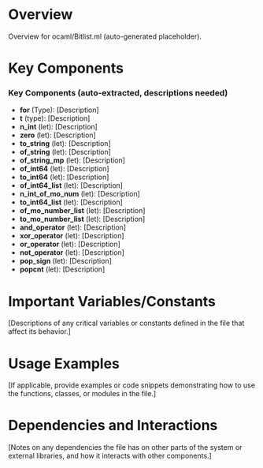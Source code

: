 # Overview

Overview for ocaml/Bitlist.ml (auto-generated placeholder).

# Key Components

### Key Components (auto-extracted, descriptions needed)
- **for** (Type): [Description]
- **t** (type): [Description]
- **n_int** (let): [Description]
- **zero** (let): [Description]
- **to_string** (let): [Description]
- **of_string** (let): [Description]
- **of_string_mp** (let): [Description]
- **of_int64** (let): [Description]
- **to_int64** (let): [Description]
- **of_int64_list** (let): [Description]
- **n_int_of_mo_num** (let): [Description]
- **to_int64_list** (let): [Description]
- **of_mo_number_list** (let): [Description]
- **to_mo_number_list** (let): [Description]
- **and_operator** (let): [Description]
- **xor_operator** (let): [Description]
- **or_operator** (let): [Description]
- **not_operator** (let): [Description]
- **pop_sign** (let): [Description]
- **popcnt** (let): [Description]

# Important Variables/Constants

[Descriptions of any critical variables or constants defined in the file that affect its behavior.]

# Usage Examples

[If applicable, provide examples or code snippets demonstrating how to use the functions, classes, or modules in the file.]

# Dependencies and Interactions

[Notes on any dependencies the file has on other parts of the system or external libraries, and how it interacts with other components.]
